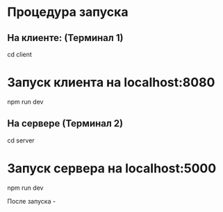 #  Процедура запуска
## На клиенте: (Терминал 1)
cd client

# Запуск клиента на localhost:8080
npm run dev


## На сервере (Терминал 2)
cd server

# Запуск сервера на localhost:5000
npm run dev

После запуска - 
